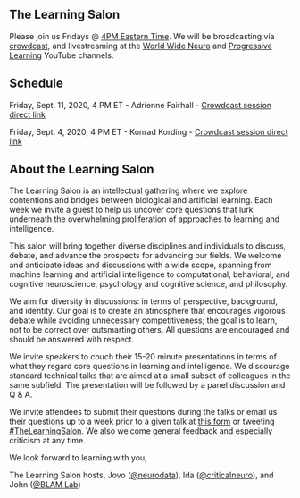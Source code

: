 ## The Learning Salon

Please join us Fridays @ [4PM Eastern Time](https://greenwichmeantime.com/time/to/eastern-local/). We will be broadcasting via  
[crowdcast](https://www.crowdcast.io/e/learningsalon/), and livestreaming at the [World Wide Neuro](https://www.youtube.com/channel/UCRtCI0-aWSVcS4_qM6yGS7g) and [Progressive Learning](https://www.youtube.com/channel/UCd1UGOIAuWzVVz0zdXamYsg) YouTube channels.


## Schedule

Friday, Sept. 11, 2020, 4 PM ET - Adrienne Fairhall - [Crowdcast session direct link](https://www.crowdcast.io/e/learningsalon/2)

Friday, Sept. 4, 2020, 4 PM ET - Konrad Kording - [Crowdcast session direct link](https://www.crowdcast.io/e/learningsalon/1)

## About the Learning Salon

The Learning Salon is an intellectual gathering where we explore contentions and bridges between biological and artificial learning. Each week we invite a guest to help us uncover core questions that lurk underneath the overwhelming proliferation of approaches to learning and intelligence. 

This salon will bring together diverse disciplines and individuals to discuss, debate, and advance the prospects for advancing our fields. We welcome and anticipate ideas and discussions with a wide scope, spanning from machine learning and artificial intelligence to computational, behavioral, and cognitive neuroscience, psychology and cognitive science, and philosophy. 
 
We aim for diversity in discussions: in terms of perspective, background, and identity. Our goal is to create an atmosphere that encourages vigorous debate while avoiding unnecessary competitiveness; the goal is to learn, not to be correct over outsmarting others. All questions are encouraged and should be answered with respect.
 
We invite speakers to couch their 15-20 minute presentations in terms of what they regard core questions in learning and intelligence. We discourage standard technical talks that are aimed at a small subset of colleagues in the same subfield. The presentation will be followed by a panel discussion and Q & A. 

We invite attendees to submit their questions during the talks or email us their questions up to a week prior to a given talk at [this form](https://forms.gle/Q3nPb2sToQud4UTi6) or tweeting [#TheLearningSalon](https://twitter.com/search?q=%23TheLearningSalon&src=typed_query). We also welcome general feedback and especially criticism at any time.

 
We look forward to learning with you,

The Learning Salon hosts, 
Jovo ([@neurodata](https://twitter.com/neuro_data)), Ida ([@criticalneuro](https://twitter.com/criticalneuro)), and John ([@BLAM Lab](https://twitter.com/blamlab))
